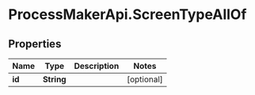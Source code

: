 # ProcessMakerApi.ScreenTypeAllOf

## Properties

Name | Type | Description | Notes
------------ | ------------- | ------------- | -------------
**id** | **String** |  | [optional] 


